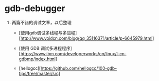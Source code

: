 # gdb-debugger

1. 两篇不错的调试文章，以后整理

    + [使用gdb调试多线程与多进程][http://www.voidcn.com/blog/qq_35116371/article/p-6645979.html]

    + [使用 GDB 调试多进程程序][https://www.ibm.com/developerworks/cn/linux/l-cn-gdbmp/index.html]

    + [hellogcc][https://github.com/hellogcc/100-gdb-tips/tree/master/src]